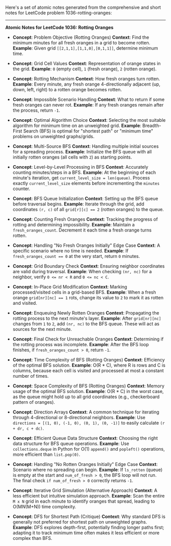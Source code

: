 Here's a set of atomic notes generated from the comprehensive and short notes for LeetCode problem 1036-rotting-oranges:

---

**Atomic Notes for LeetCode 1036: Rotting Oranges**

-   **Concept**: Problem Objective (Rotting Oranges)
    **Context**: Find the minimum minutes for all fresh oranges in a grid to become rotten.
    **Example**: Given grid `[[2,1,1],[1,1,0],[0,1,1]]`, determine minimum time.

-   **Concept**: Grid Cell Values
    **Context**: Representation of orange states in the grid.
    **Example**: `0` (empty cell), `1` (fresh orange), `2` (rotten orange).

-   **Concept**: Rotting Mechanism
    **Context**: How fresh oranges turn rotten.
    **Example**: Every minute, any fresh orange 4-directionally adjacent (up, down, left, right) to a rotten orange becomes rotten.

-   **Concept**: Impossible Scenario Handling
    **Context**: What to return if some fresh oranges can never rot.
    **Example**: If any fresh oranges remain after the process, return `-1`.

-   **Concept**: Optimal Algorithm Choice
    **Context**: Selecting the most suitable algorithm for minimum time on an unweighted grid.
    **Example**: Breadth-First Search (BFS) is optimal for "shortest path" or "minimum time" problems on unweighted graphs/grids.

-   **Concept**: Multi-Source BFS
    **Context**: Handling multiple initial sources for a spreading process.
    **Example**: Initialize the BFS queue with all initially rotten oranges (all cells with `2`) as starting points.

-   **Concept**: Level-by-Level Processing in BFS
    **Context**: Accurately counting minutes/steps in a BFS.
    **Example**: At the beginning of each minute's iteration, get `current_level_size = len(queue)`. Process exactly `current_level_size` elements before incrementing the `minutes` counter.

-   **Concept**: BFS Queue Initialization
    **Context**: Setting up the BFS queue before traversal begins.
    **Example**: Iterate through the grid, add coordinates `(r, c)` of all `grid[r][c] == 2` (rotten oranges) to the queue.

-   **Concept**: Counting Fresh Oranges
    **Context**: Tracking the progress of rotting and determining impossibility.
    **Example**: Maintain a `fresh_oranges_count`. Decrement it each time a fresh orange turns rotten.

-   **Concept**: Handling "No Fresh Oranges Initially" Edge Case
    **Context**: A specific scenario where no time is needed.
    **Example**: If `fresh_oranges_count == 0` at the very start, return `0` minutes.

-   **Concept**: Grid Boundary Check
    **Context**: Ensuring neighbor coordinates are valid during traversal.
    **Example**: When checking `(nr, nc)` for a neighbor, verify `0 <= nr < R` and `0 <= nc < C`.

-   **Concept**: In-Place Grid Modification
    **Context**: Marking processed/visited cells in a grid-based BFS.
    **Example**: When a fresh orange `grid[nr][nc] == 1` rots, change its value to `2` to mark it as rotten and visited.

-   **Concept**: Enqueuing Newly Rotten Oranges
    **Context**: Propagating the rotting process to the next minute's layer.
    **Example**: After `grid[nr][nc]` changes from `1` to `2`, add `(nr, nc)` to the BFS queue. These will act as sources for the next minute.

-   **Concept**: Final Check for Unreachable Oranges
    **Context**: Determining if the rotting process was incomplete.
    **Example**: After the BFS loop finishes, if `fresh_oranges_count > 0`, return `-1`.

-   **Concept**: Time Complexity of BFS (Rotting Oranges)
    **Context**: Efficiency of the optimal BFS solution.
    **Example**: O(R * C), where R is rows and C is columns, because each cell is visited and processed at most a constant number of times.

-   **Concept**: Space Complexity of BFS (Rotting Oranges)
    **Context**: Memory usage of the optimal BFS solution.
    **Example**: O(R * C) in the worst case, as the queue might hold up to all grid coordinates (e.g., checkerboard pattern of oranges).

-   **Concept**: Direction Arrays
    **Context**: A common technique for iterating through 4-directional or 8-directional neighbors.
    **Example**: Use `directions = [(1, 0), (-1, 0), (0, 1), (0, -1)]` to easily calculate `(r + dr, c + dc)`.

-   **Concept**: Efficient Queue Data Structure
    **Context**: Choosing the right data structure for BFS queue operations.
    **Example**: Use `collections.deque` in Python for O(1) `append()` and `popleft()` operations, more efficient than `list.pop(0)`.

-   **Concept**: Handling "No Rotten Oranges Initially" Edge Case
    **Context**: Scenario where no spreading can begin.
    **Example**: If `ls_rotten` (queue) is empty at the start and `num_of_fresh > 0`, the BFS loop will not run. The final check `if num_of_fresh > 0` correctly returns `-1`.

-   **Concept**: Iterative Grid Simulation (Alternative Approach)
    **Context**: A less efficient but intuitive simulation approach.
    **Example**: Scan the entire `M x N` grid in each minute to identify oranges that spread, leading to O(M*N*(M+N)) time complexity.

-   **Concept**: DFS for Shortest Path (Critique)
    **Context**: Why standard DFS is generally not preferred for shortest path on unweighted graphs.
    **Example**: DFS explores depth-first, potentially finding longer paths first; adapting it to track minimum time often makes it less efficient or more complex than BFS.